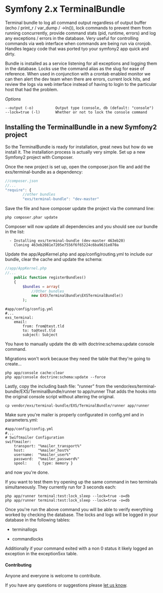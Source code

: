 Symfony 2.x TerminalBundle
==========================


Terminal bundle to log all command output regardless of output buffer (echo / print_r / var_dump / ->ln()), lock commands to prevent them from running concurrently, provide command stats (pid, runtime, errors) and log any exceptions / errors in the database. Very useful for controlling commands via web interface when commands are being run via cronjob. Handles legacy code that was ported tyo your symfony2 app quick and dirty.

Bundle is installed as a service listening for all exceptions and logging them in the database. Locks use the command alias as the slug for ease of reference. When used in conjunction with a crontab enabled monitor we can then alert the dev team when there are errors, current lock hits, and review the logs via web interface instead of having to login to the particular host that had the problem.

*Options*

```
--output (-o)          Output type (console, db (default: "console")
--lock=true (-l)       Whether or not to lock the console command
```


## Installing the TerminalBundle in a new Symfony2 project
So the TerminalBundle is ready for installation, great news but how do we install it.  The installation process is actually very simple.  Set up a new Symfony2 project with Composer.

Once the new project is set up, open the composer.json file and add the exs/terminal-bundle as a dependency:
``` js
//composer.json
//...
"require": {
        //other bundles
        "exs/terminal-bundle": "dev-master"
```
Save the file and have composer update the project via the command line:
``` shell
php composer.phar update
```
Composer will now update all dependencies and you should see our bundle in the list:
``` shell
  - Installing exs/terminal-bundle (dev-master 463eb20)
    Cloning 463eb2081e7205e7556f6f65224c6ba9631e070a
```

Update the app/AppKernel.php and app/config/routing.yml to include our bundle, clear the cache and update the schema:
``` php
//app/AppKernel.php
//...
    public function registerBundles()
    {
        $bundles = array(
            //Other bundles
            new EXS\TerminalBundle\EXSTerminalBundle()
        );
```

```
#app/config/config.yml
#...
exs_terminal:
    email:
        from: from@test.tld
        to: to@test.tld
        subject: Subject
```
You have to manually update the db with doctrine:schema:update console command.

Migrations won't work because they need the table that they're going to create...
``` shell
php app/console cache:clear
php app/console doctrine:schema:update --force
```
Lastly, copy the including bash file: "runner" from the vendor/exs/terminal-bundle/EXS/TerminalBundle/runner to app/runner
That adds the hooks into the original console script without altering the original.

```
cp vendor/exs/terminal-bundle/EXS/TerminalBundle/runner app/runner
```
Make sure you're mailer is properly configurated in config.yml and in parameters.yml:
```
#app/config/config.yml
#...
# Swiftmailer Configuration
swiftmailer:
    transport: "%mailer_transport%"
    host:      "%mailer_host%"
    username:  "%mailer_user%"
    password:  "%mailer_password%"
    spool:     { type: memory }
```

and now you're done.

If you want to test them try opening up the same command in two terminals simultaneously. They currently run for 3 seconds each:

``` shell
php app/runner terminal:test:lock_sleep --lock=true -o=db
php app/runner terminal:test:lock_sleep --lock=true -o=db
```

Once you're run the above command you will be able to verify everything worked by checking the database. The locks and logs will be logged in your database in the following tables: 

* terminallogs

* commandlocks

Additionally if your command exited with a non 0 status it likely logged an exception in the exception5xx table. 


#### Contributing ####
Anyone and everyone is welcome to contribute.

If you have any questions or suggestions please [let us know][1].


[1]: http://www.ex-situ.com/
